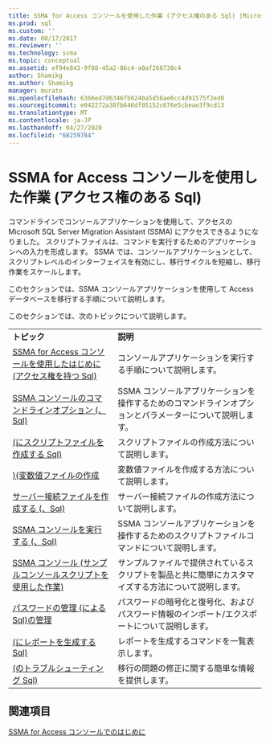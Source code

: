 ```yaml
---
title: SSMA for Access コンソールを使用した作業 (アクセス権のある Sql) |Microsoft Docs
ms.prod: sql
ms.custom: ''
ms.date: 08/17/2017
ms.reviewer: ''
ms.technology: ssma
ms.topic: conceptual
ms.assetid: ef94e843-9f88-45a2-86c4-a0af268738c4
author: Shamikg
ms.author: Shamikg
manager: murato
ms.openlocfilehash: 6366ed7d6346fb6240a5d56ae6cc4d91575f2ed0
ms.sourcegitcommit: e042272a38fb646df05152c676e5cbeae3f9cd13
ms.translationtype: MT
ms.contentlocale: ja-JP
ms.lasthandoff: 04/27/2020
ms.locfileid: "68259784"
---
```

# <a name="working-with-ssma-for-access-console-accesstosql"></a>SSMA for Access コンソールを使用した作業 (アクセス権のある Sql)
コマンドラインでコンソールアプリケーションを使用して、アクセスの Microsoft SQL Server Migration Assistant (SSMA) にアクセスできるようになりました。 スクリプトファイルは、コマンドを実行するためのアプリケーションへの入力を形成します。 SSMA では、コンソールアプリケーションとして、スクリプトレベルのインターフェイスを有効にし、移行サイクルを短縮し、移行作業をスケールします。  
  
このセクションでは、SSMA コンソールアプリケーションを使用して Access データベースを移行する手順について説明します。  
  
このセクションでは、次のトピックについて説明します。  
  
|||  
|-|-|  
|**トピック**|**説明**|  
|[SSMA for Access コンソールを使用したはじめに &#40;アクセス権を持つ Sql&#41;](../../ssma/access/getting-started-with-ssma-for-access-console-accesstosql.md)|コンソールアプリケーションを実行する手順について説明します。|  
|[SSMA コンソールのコマンドラインオプション &#40;、Sql&#41;](../../ssma/access/command-line-options-in-ssma-console-accesstosql.md)|SSMA コンソールアプリケーションを操作するためのコマンドラインオプションとパラメーターについて説明します。|  
|[&#40;にスクリプトファイルを作成する Sql&#41;](../../ssma/access/creating-script-files-accesstosql.md)|スクリプトファイルの作成方法について説明します。|  
|[&#41;&#40;変数値ファイルの作成](../../ssma/access/creating-variable-value-files-accesstosql.md)|変数値ファイルを作成する方法について説明します。|  
|[サーバー接続ファイルを作成する &#40;、Sql&#41;](../../ssma/access/creating-the-server-connection-files-accesstosql.md)|サーバー接続ファイルの作成方法について説明します。|  
|[SSMA コンソールを実行する &#40;、Sql&#41;](../../ssma/access/executing-the-ssma-console-accesstosql.md)|SSMA コンソールアプリケーションを操作するためのスクリプトファイルコマンドについて説明します。|  
|[SSMA コンソール &#40;サンプルコンソールスクリプトを使用した作業&#41;](../../ssma/access/working-sample-console-script-filesexecuting-ssma-console-accesstosql.md)|サンプルファイルで提供されているスクリプトを製品と共に簡単にカスタマイズする方法について説明します。|  
|[パスワードの管理 &#40;による Sql&#41;の管理](../../ssma/access/managing-passwords-accesstosql.md)|パスワードの暗号化と復号化、およびパスワード情報のインポート/エクスポートについて説明します。|  
|[&#40;にレポートを生成する Sql&#41;](../../ssma/access/generating-reports-accesstosql.md)|レポートを生成するコマンドを一覧表示します。|  
|[&#40;のトラブルシューティング Sql&#41;](../../ssma/access/troubleshooting-accesstosql.md)|移行の問題の修正に関する簡単な情報を提供します。|  
  
## <a name="see-also"></a>関連項目  
[SSMA for Access コンソールでのはじめに](getting-started-with-ssma-for-access-console-accesstosql.md)  
  
